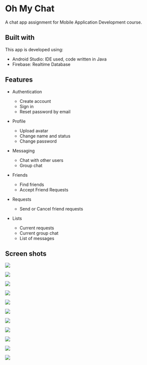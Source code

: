# Oh My Chat

A chat app assignment for Mobile Application Development course.

## Built with
This app is developed using:
* Android Studio: IDE used, code written in Java
* Firebase: Realtime Database

## Features
* Authentication
    * Create account
    * Sign in
    * Reset password by email

* Profile
    * Upload avatar
    * Change name and status
    * Change password
    
* Messaging
    * Chat with other users
    * Group chat
    
* Friends
    * Find friends
    * Accept Friend Requests
    
* Requests
    * Send or Cancel friend requests
    
* Lists
    * Current requests
    * Current group chat
    * List of messages

## Screen shots


![](./screenshots/signup.png)

![](./screenshots/signin.png)

![](./screenshots/profile.png)

![](./screenshots/notificate.jpg)

![](./screenshots/request.jpg)

![](./screenshots/toolbox-accept.png)

![](./screenshots/list-friend.jpg)

![](./screenshots/chat.png)

![](./screenshots/create-group.png)

![](./screenshots/list-group.png)

![](./screenshots/group.png)
